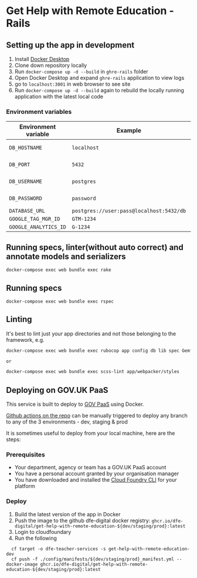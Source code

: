 # Get Help with Remote Education - Rails

## Setting up the app in development

1. Install [Docker Desktop](https://www.docker.com/products/docker-desktop)
2. Clone down repository locally
3. Run `docker-compose up -d --build` in `ghre-rails` folder
4. Open Docker Desktop and expand `ghre-rails` application to view logs
5. go to `localhost:3001` in web browser to see site
6. Run `docker-compose up -d --build` again to rebuild the locally running application with the latest local code

### Environment variables

| Environment variable 	    | Example                                	  | Notes                                                                |
|------------------------   |------------------------------------------ |--------------------------------------------------------------------- |
| `DB_HOSTNAME`             | `localhost`                              	| Development/test environment only                                    |
| `DB_PORT`                 | `5432`                                   	| Development/test environment only                                    |
| `DB_USERNAME`             | `postgres`                               	| Development/test environment only                                    |
| `DB_PASSWORD`             | `password`                               	| Development/test environment only                                    |
| `DATABASE_URL`            | `postgres://user:pass@localhost:5432/db` 	|                                                                      |
| `GOOGLE_TAG_MGR_ID`       | `GTM-1234`                               	|                                                                      |
| `GOOGLE_ANALYTICS_ID`     | `G-1234`                                 	|                                                                      |

## Running specs, linter(without auto correct) and annotate models and serializers
```
docker-compose exec web bundle exec rake
```

## Running specs
```
docker-compose exec web bundle exec rspec
```

## Linting

It's best to lint just your app directories and not those belonging to the framework, e.g.

```bash
docker-compose exec web bundle exec rubocop app config db lib spec Gemfile --format clang -a

or

docker-compose exec web bundle exec scss-lint app/webpacker/styles
```

## Deploying on GOV.UK PaaS

This service is built to deploy to [GOV PaaS](https://www.cloud.service.gov.uk/) using Docker.

[Github actions on the repo](https://github.com/DFE-Digital/get-help-with-remote-education/actions) can be manually triggered to deploy any branch to any of the 3 environments - dev, staging & prod

It is sometimes useful to deploy from your local machine, here are the steps:

### Prerequisites

- Your department, agency or team has a GOV.UK PaaS account
- You have a personal account granted by your organisation manager
- You have downloaded and installed the [Cloud Foundry CLI](https://github.com/cloudfoundry/cli#downloads) for your platform

### Deploy

1. Build the latest version of the app in Docker
2. Push the image to the github dfe-digital docker registry: `ghcr.io/dfe-digital/get-help-with-remote-education-${dev/staging/prod}:latest`
3. Login to cloudfoundary
4. Run the following
```
  cf target -o dfe-teacher-services -s get-help-with-remote-education-dev
  cf push -f ./config/manifests/${dev/staging/prod}_manifest.yml --docker-image ghcr.io/dfe-digital/get-help-with-remote-education-${dev/staging/prod}:latest
```
